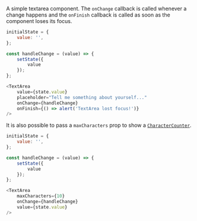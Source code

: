 A simple textarea component. The `onChange` callback is called whenever a change happens and the `onFinish` callback is
called as soon as the component loses its focus.

```javascript
initialState = {
    value: '',
};

const handleChange = (value) => {
    setState({
        value
    });
};

<TextArea
    value={state.value}
    placeholder="Tell me something about yourself..."
    onChange={handleChange}
    onFinish={() => alert('TextArea lost focus!')}
/>
```

It is also possible to pass a `maxCharacters` prop to show a [`CharacterCounter`](#charactercounter).

```javascript
initialState = {
    value: '',
};

const handleChange = (value) => {
    setState({
        value
    });
};

<TextArea
    maxCharacters={10}
    onChange={handleChange}
    value={state.value}
/>
```
